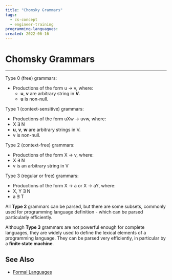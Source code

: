 ```yaml
---
title: "Chomsky Grammars"
tags:
  - cs-concept
  - engineer-training
programming-languagues:
created: 2022-06-16
---
```

# Chomsky Grammars
---
Type 0 (free) grammars:
- Productions of the form u $\rightarrow$ v, where:
    - **u**, **v** are arbitrary string in **V**.
    - **u** is non-null.

Type 1 (context-sensitive) grammars:
- Productions of the form uXw $\rightarrow$ uvw, where:
- X $\exists$ N
- **u**, **v**, **w** are arbitrary strings in V.
- v is non-null.

Type 2 (context-free) grammars:
- Productions of the form X $\rightarrow$ v, where:
- X $\exists$ N
- v is an arbitrary string in V

Type 3 (regular or free) grammars:
- Productions of the form X $\rightarrow$ a or X $\rightarrow$ aY, where:
- X, Y $\exists$ N
- a $\exists$ T

All **Type 2** grammars can be parsed, but there are some subsets, commonly used for programming language definition - which can be parsed particularly efficiently.

Although **Type 3** grammars are not powerful enough for complete languages, they are widely used to define the lexical elements of a programming language. They can be parsed very efficiently, in particular by a **finite state machine**.

## See Also
- [Formal Languages](formal-languages.md)